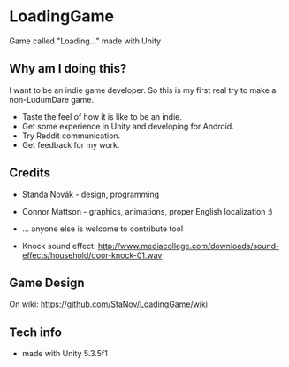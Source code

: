 # LoadingGame
Game called "Loading..." made with Unity

## Why am I doing this?

I want to be an indie game developer. So this is my first real try to make a non-LudumDare game.

* Taste the feel of how it is like to be an indie.
* Get some experience in Unity and developing for Android.
* Try Reddit communication.
* Get feedback for my work.

## Credits

* Standa Novák - design, programming
* Connor Mattson - graphics, animations, proper English localization :)
* ... anyone else is welcome to contribute too!

* Knock sound effect: http://www.mediacollege.com/downloads/sound-effects/household/door-knock-01.wav

## Game Design

On wiki: https://github.com/StaNov/LoadingGame/wiki

## Tech info

* made with Unity 5.3.5f1
